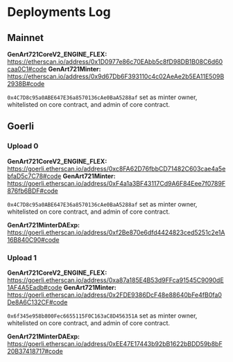 # Deployments Log

## Mainnet

**GenArt721CoreV2_ENGINE_FLEX:** https://etherscan.io/address/0x1D0977e86c70EAbb5c8fD98DB1B08C6d60caa0C1#code
**GenArt721Minter:** https://etherscan.io/address/0x9d67Db6F393110c4c02AeAe2b5EA11E509B2938B#code

`0x4C7D8c95a0ABE647E36a8570136cAe0BaA5288af` set as minter owner, whitelisted on core contract, and admin of core contract.

## Goerli

### Upload 0

**GenArt721CoreV2_ENGINE_FLEX:** https://goerli.etherscan.io/address/0xc8FA62D76fbbCD71482C603cae4a5ebfaD5c7C78#code
**GenArt721Minter:** https://goerli.etherscan.io/address/0xF4a1a3BF43117Cd9A6F84Eee7f0789F876fb6BDF#code

`0x4C7D8c95a0ABE647E36a8570136cAe0BaA5288af` set as minter owner, whitelisted on core contract, and admin of core contract.

**GenArt721MinterDAExp:** https://goerli.etherscan.io/address/0xf2Be870e6dfd4424823ced5251c2e1A16B840C90#code

### Upload 1

**GenArt721CoreV2_ENGINE_FLEX:** https://goerli.etherscan.io/address/0xa87a185E4B53d9FFca91545C9090dE1AF4A5Eadb#code
**GenArt721Minter:** https://goerli.etherscan.io/address/0x2FDE9386DcF48e88640bFe4fB0fa0De8A6C132CF#code

`0x6f345e958b800Fec6655115F0C163aC8D456351A` set as minter owner, whitelisted on core contract, and admin of core contract.

**GenArt721MinterDAExp:** https://goerli.etherscan.io/address/0xEE47E17443b92bB1622bBDD59b8bF20B37418717#code
